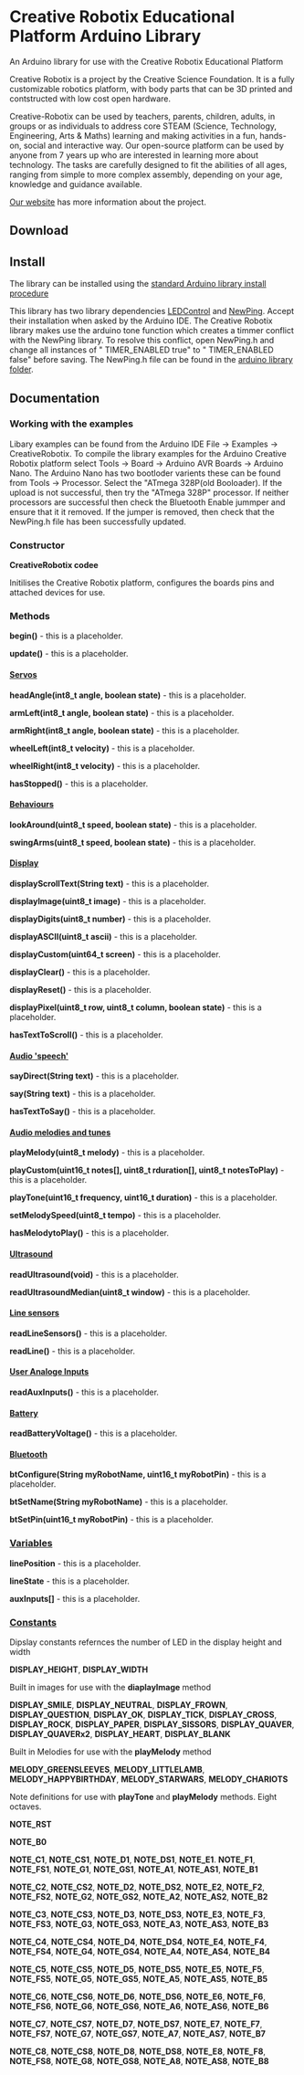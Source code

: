 # Creative Robotix Educational Platform Arduino Library
An Arduino library for use with the Creative Robotix Educational Platform

Creative Robotix is a project by the Creative Science Foundation.  It is a fully customizable
robotics platform, with body parts that can be 3D printed and contstructed with low cost open hardware.

Creative-Robotix can be used by teachers, parents, children, adults, in groups or as individuals to address core STEAM (Science, Technology, Engineering, Arts & Maths) learning and making activities in a fun, hands-on, social and interactive way.  Our open-source platform can be used by anyone from 7 years up who are interested in learning more about technology. The tasks are carefully designed to fit the abilities of all ages, ranging from simple to more complex assembly, depending on your age, knowledge and guidance available.

[Our website](https://creative-science.org/partnerships/creative-robotix/) has more information about the project. 

## Download

## Install 
The library can be installed using the [standard Arduino library install procedure](https://docs.arduino.cc/software/ide-v2/tutorials/ide-v2-installing-a-library)

This library has two library dependencies [LEDControl](https://www.arduino.cc/reference/en/libraries/ledcontrol/) and [NewPing](https://www.arduino.cc/reference/en/libraries/newping/).  Accept their installation when asked by the Arduino IDE.  The Creative Robotix library makes use the arduino tone function which creates a timmer conflict with the NewPing library.  To resolve this conflict, open NewPing.h and change all instances of " TIMER_ENABLED true" to " TIMER_ENABLED false" before saving.  The NewPing.h file can be found in the [arduino library folder](https://docs.arduino.cc/hacking/software/Libraries).

## Documentation


### Working with the examples

Libary examples can be found from the Arduino IDE File -> Examples -> CreativeRobotix.  To compile the library examples for the Arduino Creative Robotix platform select Tools -> Board -> Arduino AVR Boards -> Arduino Nano.  The Arduino Nano has two bootloder varients these can be found from Tools -> Processor.  Select the "ATmega 328P(old Booloader).  If the upload is not successful, then try the "ATmega 328P" processor.  If neither processors are successful then check the Bluetooth Enable jummper and ensure that it it removed.  If the jumper is removed, then check that the NewPing.h file has been successfully updated.

### Constructor

**CreativeRobotix codee**

Initilises the Creative Robotix platform, configures the boards pins and attached devices for use.

### Methods

**begin()** - this is a placeholder.

**update()** - this is a placeholder.

#### <ins>Servos</ins>
**headAngle(int8_t angle, boolean state)** - this is a placeholder.

**armLeft(int8_t angle, boolean state)** - this is a placeholder.

**armRight(int8_t angle, boolean state)** - this is a placeholder.

**wheelLeft(int8_t velocity)** - this is a placeholder.

**wheelRight(int8_t velocity)** - this is a placeholder.

**hasStopped()** - this is a placeholder.
	
#### <ins>Behaviours</ins>
**lookAround(uint8_t speed, boolean state)** - this is a placeholder.

**swingArms(uint8_t speed, boolean state)** - this is a placeholder.

#### <ins>Display</ins>
**displayScrollText(String text)** - this is a placeholder.

**displayImage(uint8_t image)** - this is a placeholder.

**displayDigits(uint8_t number)** - this is a placeholder.

**displayASCII(uint8_t ascii)** - this is a placeholder.

**displayCustom(uint64_t screen)** - this is a placeholder.

**displayClear()** - this is a placeholder.

**displayReset()** - this is a placeholder.

**displayPixel(uint8_t row, uint8_t column, boolean state)** - this is a placeholder.

**hasTextToScroll()** - this is a placeholder.

#### <ins>Audio 'speech'</ins>
**sayDirect(String text)** - this is a placeholder.

**say(String text)** - this is a placeholder.

**hasTextToSay()** - this is a placeholder.

#### <ins>Audio melodies and tunes</ins>
**playMelody(uint8_t melody)** - this is a placeholder.

**playCustom(uint16_t notes[], uint8_t rduration[], uint8_t notesToPlay)** - this is a placeholder.

**playTone(uint16_t frequency, uint16_t duration)** - this is a placeholder.

**setMelodySpeed(uint8_t tempo)** - this is a placeholder.

**hasMelodytoPlay()** - this is a placeholder.

#### <ins>Ultrasound</ins>
**readUltrasound(void)** - this is a placeholder.

**readUltrasoundMedian(uint8_t window)** - this is a placeholder.

#### <ins>Line sensors</ins>
**readLineSensors()** - this is a placeholder.

**readLine()** - this is a placeholder.

#### <ins>User Analoge Inputs</ins>
**readAuxInputs()** - this is a placeholder.

#### <ins>Battery</ins>
**readBatteryVoltage()** - this is a placeholder.

#### <ins>Bluetooth</ins>
**btConfigure(String myRobotName, uint16_t myRobotPin)** - this is a placeholder.

**btSetName(String myRobotName)** - this is a placeholder.

**btSetPin(uint16_t myRobotPin)** - this is a placeholder.

### <ins>Variables</ins>
**linePosition** - this is a placeholder.

**lineState** - this is a placeholder.

**auxInputs[]** - this is a placeholder.

### <ins>Constants</ins>

Dipslay constants refernces the number of LED in the display height and width

**DISPLAY_HEIGHT**, **DISPLAY_WIDTH**

Built in images for use with the **diaplayImage** method

**DISPLAY_SMILE**, **DISPLAY_NEUTRAL**, **DISPLAY_FROWN**, **DISPLAY_QUESTION**, **DISPLAY_OK**, **DISPLAY_TICK**, **DISPLAY_CROSS**, **DISPLAY_ROCK**, **DISPLAY_PAPER**, **DISPLAY_SISSORS**, **DISPLAY_QUAVER**, **DISPLAY_QUAVERx2**, **DISPLAY_HEART**, **DISPLAY_BLANK**

Built in Melodies for use with the **playMelody** method 

**MELODY_GREENSLEEVES**, **MELODY_LITTLELAMB**, **MELODY_HAPPYBIRTHDAY**, **MELODY_STARWARS**, **MELODY_CHARIOTS**

Note definitions for use with **playTone** and **playMelody** methods.  Eight octaves.

**NOTE_RST**

**NOTE_B0**

**NOTE_C1**, **NOTE_CS1**, **NOTE_D1**, **NOTE_DS1**, **NOTE_E1**. **NOTE_F1**, **NOTE_FS1**, **NOTE_G1**, **NOTE_GS1**, **NOTE_A1**, **NOTE_AS1**, **NOTE_B1**

**NOTE_C2**, **NOTE_CS2**, **NOTE_D2**, **NOTE_DS2**, **NOTE_E2**, **NOTE_F2**, **NOTE_FS2**, **NOTE_G2**, **NOTE_GS2**, **NOTE_A2**, **NOTE_AS2**, **NOTE_B2**

**NOTE_C3**, **NOTE_CS3**, **NOTE_D3**, **NOTE_DS3**, **NOTE_E3**, **NOTE_F3**, **NOTE_FS3**, **NOTE_G3**, **NOTE_GS3**, **NOTE_A3**, **NOTE_AS3**, **NOTE_B3**

**NOTE_C4**, **NOTE_CS4**, **NOTE_D4**, **NOTE_DS4**, **NOTE_E4**, **NOTE_F4**, **NOTE_FS4**, **NOTE_G4**, **NOTE_GS4**, **NOTE_A4**, **NOTE_AS4**, **NOTE_B4**

**NOTE_C5**, **NOTE_CS5**, **NOTE_D5**, **NOTE_DS5**, **NOTE_E5**, **NOTE_F5**, **NOTE_FS5**, **NOTE_G5**, **NOTE_GS5**, **NOTE_A5**, **NOTE_AS5**, **NOTE_B5**

**NOTE_C6**, **NOTE_CS6**, **NOTE_D6**, **NOTE_DS6**, **NOTE_E6**, **NOTE_F6**, **NOTE_FS6**, **NOTE_G6**, **NOTE_GS6**, **NOTE_A6**, **NOTE_AS6**, **NOTE_B6**

**NOTE_C7**, **NOTE_CS7**, **NOTE_D7**, **NOTE_DS7**, **NOTE_E7**, **NOTE_F7**, **NOTE_FS7**, **NOTE_G7**, **NOTE_GS7**, **NOTE_A7**, **NOTE_AS7**, **NOTE_B7**

**NOTE_C8**, **NOTE_CS8**, **NOTE_D8**, **NOTE_DS8**, **NOTE_E8**, **NOTE_F8**, **NOTE_FS8**, **NOTE_G8**, **NOTE_GS8**, **NOTE_A8**, **NOTE_AS8**, **NOTE_B8**
